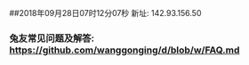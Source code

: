 ##2018年09月28日07时12分07秒 新址: 142.93.156.50
### 兔友常见问题及解答: https://github.com/wanggonging/d/blob/w/FAQ.md
